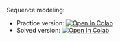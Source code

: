 Sequence modeling:
* Practice version: [![Open In Colab](https://colab.research.google.com/assets/colab-badge.svg)](https://colab.research.google.com/github/girafe-ai/ml-course/blob/24s_harbour/day11_sequence_modeling/seq2seq_rnn_practice.ipynb)
* Solved version: [![Open In Colab](https://colab.research.google.com/assets/colab-badge.svg)](https://colab.research.google.com/github/girafe-ai//ml-course/blob/24s_harbour/day11_sequence_modeling/seq2seq_rnn_practice_solved.ipynb)

